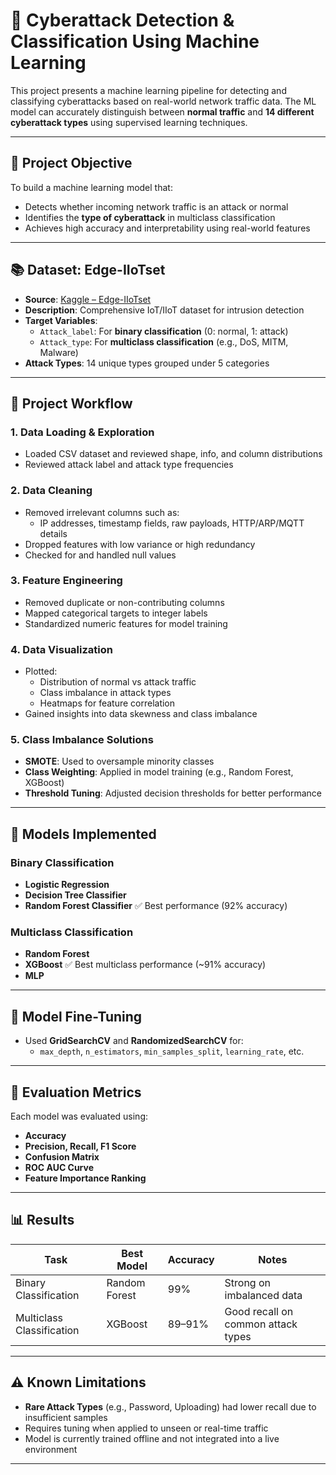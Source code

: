# 🔐 Cyberattack Detection & Classification Using Machine Learning

This project presents a machine learning pipeline for detecting and classifying cyberattacks based on real-world network traffic data. The ML model can accurately distinguish between **normal traffic** and **14 different cyberattack types** using supervised learning techniques.

---

## 📌 Project Objective

To build a machine learning model that:

- Detects whether incoming network traffic is an attack or normal
- Identifies the **type of cyberattack** in multiclass classification
- Achieves high accuracy and interpretability using real-world features

---

## 📚 Dataset: Edge-IIoTset

- **Source**: [Kaggle – Edge-IIoTset](https://www.kaggle.com/datasets/mohamedamineferrag/edgeiiotset-cyber-security-dataset-of-iot-iiot)
- **Description**: Comprehensive IoT/IIoT dataset for intrusion detection
- **Target Variables**:
  - `Attack_label`: For **binary classification** (0: normal, 1: attack)
  - `Attack_type`: For **multiclass classification** (e.g., DoS, MITM, Malware)
- **Attack Types**: 14 unique types grouped under 5 categories

---

## 🔁 Project Workflow

### 1. **Data Loading & Exploration**
- Loaded CSV dataset and reviewed shape, info, and column distributions
- Reviewed attack label and attack type frequencies

### 2. **Data Cleaning**
- Removed irrelevant columns such as:
  - IP addresses, timestamp fields, raw payloads, HTTP/ARP/MQTT details
- Dropped features with low variance or high redundancy
- Checked for and handled null values

### 3. **Feature Engineering**
- Removed duplicate or non-contributing columns
- Mapped categorical targets to integer labels
- Standardized numeric features for model training

### 4. **Data Visualization**
- Plotted:
  - Distribution of normal vs attack traffic
  - Class imbalance in attack types
  - Heatmaps for feature correlation
- Gained insights into data skewness and class imbalance

### 5. **Class Imbalance Solutions**
- **SMOTE**: Used to oversample minority classes
- **Class Weighting**: Applied in model training (e.g., Random Forest, XGBoost)
- **Threshold Tuning**: Adjusted decision thresholds for better performance

---

## 🤖 Models Implemented

### Binary Classification
- **Logistic Regression**
- **Decision Tree Classifier**
- **Random Forest Classifier** ✅ Best performance (92% accuracy)

### Multiclass Classification
- **Random Forest**
- **XGBoost** ✅ Best multiclass performance (~91% accuracy)
- **MLP**

---

## 🔧 Model Fine-Tuning

- Used **GridSearchCV** and **RandomizedSearchCV** for:
  - `max_depth`, `n_estimators`, `min_samples_split`, `learning_rate`, etc.

---

## 🧪 Evaluation Metrics

Each model was evaluated using:
- **Accuracy**
- **Precision, Recall, F1 Score**
- **Confusion Matrix**
- **ROC AUC Curve**
- **Feature Importance Ranking**

---

## 📊 Results

| Task                   | Best Model     | Accuracy | Notes |
|------------------------|----------------|----------|-------|
| Binary Classification  | Random Forest  | 99%      | Strong on imbalanced data |
| Multiclass Classification | XGBoost     | 89–91%   | Good recall on common attack types |

---

## ⚠️ Known Limitations

- **Rare Attack Types** (e.g., Password, Uploading) had lower recall due to insufficient samples
- Requires tuning when applied to unseen or real-time traffic
- Model is currently trained offline and not integrated into a live environment

---

